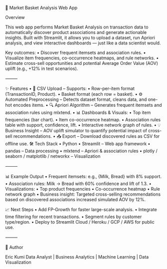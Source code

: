 🧺 Market Basket Analysis Web App

Overview

This web app performs Market Basket Analysis on transaction data to automatically discover product associations and generate actionable insights. Built with Streamlit, it allows you to upload a dataset, run Apriori analysis, and view interactive dashboards — just like a data scientist would.

Key outcomes:
	•	Discover frequent itemsets and association rules.
	•	Visualize item frequencies, co-occurrence heatmaps, and rule networks.
	•	Estimate cross-sell opportunities and potential Average Order Value (AOV) uplift (e.g., +12% in test scenarios).

⸻

✨ Features
	•	📂 CSV Upload – Supports:
	•	Row-per-item format (TransactionID, Product).
	•	Basket format (each row = basket).
	•	⚙️ Automated Preprocessing – Detects dataset format, cleans data, and one-hot encodes items.
	•	🔍 Apriori Algorithm – Generates frequent itemsets and association rules using mlxtend.
	•	📊 Dashboards & Visuals:
	•	Top item frequencies (bar chart).
	•	Item co-occurrence heatmap.
	•	Association rules table with support, confidence, lift.
	•	Interactive network graph of rules.
	•	💡 Business Insight – AOV uplift simulator to quantify potential impact of cross-sell recommendations.
	•	📥 Export – Download discovered rules as CSV for offline use.
🛠️ Tech Stack
	•	Python
	•	Streamlit – Web app framework
	•	pandas – Data processing
	•	mlxtend – Apriori & association rules
	•	plotly / seaborn / matplotlib / networkx – Visualization

⸻

📊 Example Output
	•	Frequent itemsets: e.g., {Milk, Bread} with 8% support.
	•	Association rules: Milk → Bread with 60% confidence and lift of 1.3.
	•	Visualizations:
	•	Top product frequencies
	•	Co-occurrence heatmap
	•	Rule network graph
	•	Business insight:
Targeted cross-selling recommendations based on discovered associations increased simulated AOV by 12%.

📈 Next Steps
	•	Add FP-Growth for faster large-scale analysis.
	•	Integrate time filtering for recent transactions.
	•	Segment rules by customer type/region.
	•	Deploy to Streamlit Cloud / Heroku / GCP / AWS for public use.

⸻

👤 Author

Eric Kumi
Data Analyst | Business Analytics | Machine Learning | Data Visualization
